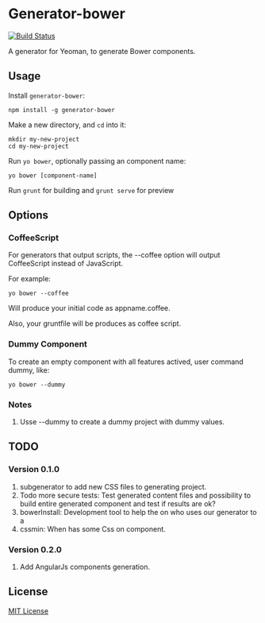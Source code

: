 # Generator-bower
[![Build Status](https://secure.travis-ci.org/ThorstenHans/generator-bower.png?branch=master)](https://travis-ci.org/ThorstenHans/generator-bower)

A generator for Yeoman, to generate Bower components.

## Usage ##

Install `generator-bower`:

```
npm install -g generator-bower
```

Make a new directory, and `cd` into it:

```
mkdir my-new-project
cd my-new-project
```

Run `yo bower`, optionally passing an component name:

```
yo bower [component-name]
```

Run `grunt` for building and `grunt serve` for preview

## Options ##

### CoffeeScript ###

For generators that output scripts, the --coffee option will output CoffeeScript instead of JavaScript.

For example:

```
yo bower --coffee
```

Will produce your initial code as appname.coffee.

Also, your gruntfile will be produces as coffee script.

### Dummy Component ###

To create an empty component with all features actived, user command dummy, like:

```
yo bower --dummy
```

### Notes ###

1. Usse --dummy to create a dummy project with dummy values.

## TODO ##

### Version 0.1.0 ###

1. subgenerator to add new CSS files to generating project.
2. Todo more secure tests: Test generated content files and possibility to build entire generated component and test if results are ok?
3. bowerInstall: Development tool to help the on who uses our generator to a
4. cssmin: When has some Css on component.

### Version 0.2.0 ###
1. Add AngularJs components generation.


## License
[MIT License](http://en.wikipedia.org/wiki/MIT_License)
